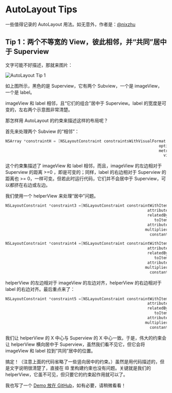 # AutoLayout Tips

一些值得记录的 AutoLayout 用法。如无意外，作者是：[@nixzhu](https://twitter.com/nixzhu)

## Tip 1：两个不等宽的 View，彼此相邻，并“共同”居中于 Superview

文字可能不好描述，那就来图片：

![AutoLayout Tip 1](https://github.com/nixzhu/dev-blog/raw/master/images/autolayout-tip1.png)

如上图所示，黑色的是 Superview，它有两个 Subview，一个是 imageView，一个是 label。

imageView 和 label 相邻，且“它们的组合”居中于 Superview。label 的宽度是可变的，左右两个示意图非常清楚。

那怎样用 AutoLayout 的约束来描述这样的布局呢？

首先来处理两个 Subview 的“相邻”：

```Objective-C
NSArray *constraintH = [NSLayoutConstraint constraintsWithVisualFormat:@"H:|-(>=0)-[imageView]-[label]-(>=0)-|"
                                                                   options:0
                                                                   metrics:nil
                                                                     views:viewsDictionary];
```

这个约束集描述了 imageView 和 label 相邻，而且，imageView 的左边相对于 Superview 的距离 >=0 ，即是可变的；同样，label 的右边相对于 Superview 的距离也 >= 0，一样可变。但若此时运行代码，它们并不会居中于 Superview，可以都挤在右边或左边。

我们使用一个 helperView 来处理“居中”问题。

```Objective-C
NSLayoutConstraint *constraint3 =[NSLayoutConstraint constraintWithItem:helperView
                                                              attribute:NSLayoutAttributeLeft
                                                              relatedBy:NSLayoutRelationEqual
                                                                 toItem:self.imageView
                                                              attribute:NSLayoutAttributeLeft
                                                             multiplier:1
                                                               constant:0];

NSLayoutConstraint *constraint4 =[NSLayoutConstraint constraintWithItem:helperView
                                                              attribute:NSLayoutAttributeRight
                                                              relatedBy:NSLayoutRelationEqual
                                                                 toItem:self.label
                                                              attribute:NSLayoutAttributeRight
                                                             multiplier:1
                                                               constant:0];

```

helperView 的左边相对于 imageView 的左边对齐，helperView 的右边相对于 label 的右边对齐。最后重点来了：

```Objective-C
NSLayoutConstraint *constraint5 =[NSLayoutConstraint constraintWithItem:helperView
                                                              attribute:NSLayoutAttributeCenterX
                                                              relatedBy:NSLayoutRelationEqual
                                                                 toItem:self.view // Superview
                                                              attribute:NSLayoutAttributeCenterX
                                                             multiplier:1
                                                               constant:0];
```

我们让 helperView 的 X 中心与 Superview 的 X 中心一致。于是，伟大的约束会让 helperView 横向居中于 Superview，虽然我们看不见它，但它会将 imageView 和 label 拉到“共同”居中的位置。

搞定！（注意上面的代码省略了一些竖向居中的约束。）虽然是用代码描述的，但是文字说明很清楚了，直接在 IB 里构建约束也没有问题。关键就是我们的 helperView，它虽不可见，但只要它的约束起作用就可以了。

我也写了一个 [Demo 放在 GitHub](https://github.com/nixzhu/CenterTwoViewsUseAutoLayout)，如有必要，请稍微看看！